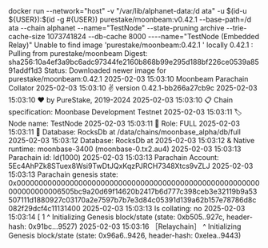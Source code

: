 <div id="termynal" data-termynal>
     <span data-ty="input"><span class="file-path"></span>docker run --network="host" -v "/var/lib/alphanet-data:/d ata" -u $(id-u ${USER}):$(id -g #{USER}) purestake/moonbeam:v0.42.1 --base-path=/d ata --chain alphanet --name="TestNode" --state-pruning archive --trie-cache-size 1073741824 --db-cache 8000 ----name="TestNode (Embedded Relay)"</span>
    <span data-ty>Unable to find image 'purestake/moonbeam:0.42.1 ' locally</span>
    <span data-ty>0.42.1 : Pulling from purestake/moonbeam</span>
    <span data-ty>Digest: sha256:10a4ef3a9bc6adc97344fe2160b868b99e295d188bf226ce0539a8591addf1d3</span>
    <span data-ty>Status: Downloaded newer image for purestake/moonbeam:0.42.1 </span>
    <span data-ty>2025-02-03 15:03:10 Moonbeam Parachain Collator </span>
    <span data-ty>2025-02-03 15:03:10 ✌️  version 0.42.1-bb266a27cb9c </span>
    <span data-ty>2025-02-03 15:03:10 ❤️  by PureStake, 2019-2024 </span>
    <span data-ty>2025-02-03 15:03:10 📋 Chain specification: Moonbase Development Testnet </span>
    <span data-ty>2025-02-03 15:03:11 🏷  Node name: TestNode </span>
    <span data-ty>2025-02-03 15:03:11 👤 Role: FULL </span>
    <span data-ty>2025-02-03 15:03:11 💾 Database: RocksDb at /data/chains/moonbase_alpha/db/full </span>
    <span data-ty>2025-02-03 15:03:12 Database: RocksDb at </span>
    <span data-ty>2025-02-03 15:03:12 & Native runtime: moonbase-3400 (moonbase-0.tx2.au4)</span>
    <span data-ty>2025-02-03 15:03:13 Parachain id: Id(1000)</span>
    <span data-ty>2025-02-03 15:03:13 Parachain Account: 5Ec4AhPZk8STuex8Wsi9TwDtJQxKqzPJRCH7348Xtcs9vZLJ</span>
    <span data-ty>2025-02-03 15:03:13 Parachain genesis state: 0x0000000000000000000000000000000000000000000000000000000000000000006505bc9a20d69f14620b2417b6d777c398ceb3e32119b9a53507111d1880927c03170a2e7597b7b7e3d84c05391d139a62b157e78786d8c082f29dcf4c11131400</span>
    <span data-ty>2025-02-03 15:03:13 Is collating: no</span>
    <span data-ty>2025-02-03 15:03:14 [ 1 ^ Initializing Genesis block/state (state: 0xb505..927c, header-hash: 0x91bc...9527)</span>
    <span data-ty>2025-02-03 15:03:16 ［Relaychain］ ^ Initializing Genesis block/state (state: 0x96a6..9426, header-hash: 0xelea..9443)</span>
</div>
